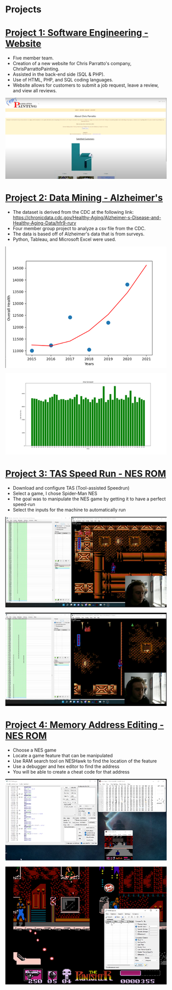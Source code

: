 # Projects

# [Project 1: Software Engineering - Website](https://github.com/gloryc34/ChrisParrattoPainting.com.git)
* Five member team.
* Creation of a new website for Chris Parratto's company, ChrisParrattoPainting.
* Assisted in the back-end side (SQL & PHP).
* Use of HTML, PHP, and SQL coding languages.
* Website allows for customers to submit a job request, leave a review, and view all reviews.

![](/images/cpPainting.png)

# [Project 2: Data Mining - Alzheimer's](https://github.com/gloryc34/Alzheimer-s_DataMining.git)
* The dataset is derived from the CDC at the following link: https://chronicdata.cdc.gov/Healthy-Aging/Alzheimer-s-Disease-and-Healthy-Aging-Data/hfr9-rurv
* Four member group project to analyze a csv file from the CDC.
* The data is based off of Alzheimer's data that is from surveys.
* Python, Tableau, and Microsoft Excel were used.

![](/images/overall_health_prediction_2021.png)

![](/images/SURVEYED_STATE.png)

# [Project 3: TAS Speed Run - NES ROM](https://github.com/gloryc34/Speed-Run.git)
* Download and configure TAS (Tool-assisted Speedrun)
* Select a game, I chose Spider-Man NES
* The goal was to manipulate the NES game by getting it to have a perfect speed-run
* Select the inputs for the machine to automatically run

![](/images/tas1.png)

![](/images/tas2.png)

# [Project 4: Memory Address Editing - NES ROM]([https://github.com/gloryc34/Memory-Editing.git](https://drive.google.com/drive/folders/1K7-sX2sAK-QjQ87nua4f0krd80-Lmieg?usp=share_link))
* Choose a NES game
* Locate a game feature that can be manipulated
* Use RAM search tool on NESHawk to find the location of the feature
* Use a debugger and hex editor to find the address 
* You will be able to create a cheat code for that address 

![](/images/memory1.png)

![](/images/memory2.png)
